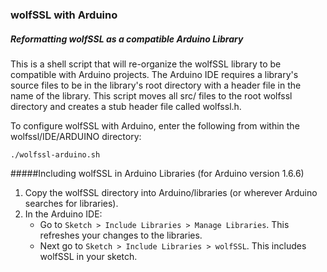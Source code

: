 ### wolfSSL with Arduino

##### Reformatting wolfSSL as a compatible Arduino Library
This is a shell script that will re-organize the wolfSSL library to be 
compatible with Arduino projects. The Arduino IDE requires a library's source
files to be in the library's root directory with a header file in the name of 
the library. This script moves all src/ files to the root wolfssl directory and 
creates a stub header file called wolfssl.h.

To configure wolfSSL with Arduino, enter the following from within the 
wolfssl/IDE/ARDUINO directory:

    ./wolfssl-arduino.sh
    
#####Including wolfSSL in Arduino Libraries (for Arduino version 1.6.6)
1. Copy the wolfSSL directory into Arduino/libraries (or wherever Arduino searches for libraries).
2. In the Arduino IDE:
    - Go to ```Sketch > Include Libraries > Manage Libraries```. This refreshes your changes to the libraries.
    - Next go to ```Sketch > Include Libraries > wolfSSL```. This includes wolfSSL in your sketch.
